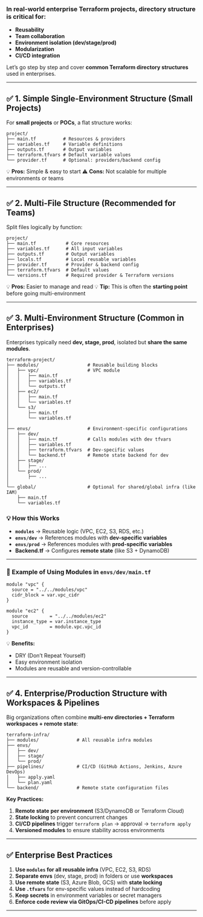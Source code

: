 ### In **real-world enterprise Terraform projects**, **directory structure** is **critical** for:

* **Reusability**
* **Team collaboration**
* **Environment isolation (dev/stage/prod)**
* **Modularization**
* **CI/CD integration**

Let’s go step by step and cover **common Terraform directory structures** used in enterprises.

---

## ✅ **1. Simple Single-Environment Structure (Small Projects)**

For **small projects** or **POCs**, a flat structure works:

```
project/
├── main.tf          # Resources & providers
├── variables.tf     # Variable definitions
├── outputs.tf       # Output variables
├── terraform.tfvars # Default variable values
└── provider.tf      # Optional: providers/backend config
```

💡 **Pros:** Simple & easy to start
⚠️ **Cons:** Not scalable for multiple environments or teams

---

## ✅ **2. Multi-File Structure (Recommended for Teams)**

Split files logically by function:

```
project/
├── main.tf           # Core resources
├── variables.tf      # All input variables
├── outputs.tf        # Output variables
├── locals.tf         # Local reusable variables
├── provider.tf       # Provider & backend config
├── terraform.tfvars  # Default values
└── versions.tf       # Required provider & Terraform versions
```

💡 **Pros:** Easier to manage and read
💡 **Tip:** This is often the **starting point** before going multi-environment

---

## ✅ **3. Multi-Environment Structure (Common in Enterprises)**

Enterprises typically need **dev, stage, prod**, isolated but **share the same modules**.

```
terraform-project/
├── modules/                  # Reusable building blocks
│   ├── vpc/                  # VPC module
│   │   ├── main.tf
│   │   ├── variables.tf
│   │   └── outputs.tf
│   ├── ec2/
│   │   ├── main.tf
│   │   └── variables.tf
│   └── s3/
│       ├── main.tf
│       └── variables.tf
│
├── envs/                     # Environment-specific configurations
│   ├── dev/
│   │   ├── main.tf           # Calls modules with dev tfvars
│   │   ├── variables.tf
│   │   ├── terraform.tfvars  # Dev-specific values
│   │   └── backend.tf        # Remote state backend for dev
│   ├── stage/
│   │   ├── ...
│   └── prod/
│       ├── ...
│
└── global/                   # Optional for shared/global infra (like IAM)
    ├── main.tf
    └── variables.tf
```

### 💡 **How this Works**

* **`modules`** → Reusable logic (VPC, EC2, S3, RDS, etc.)
* **`envs/dev`** → References modules with **dev-specific variables**
* **`envs/prod`** → References modules with **prod-specific variables**
* **Backend.tf** → Configures **remote state** (like S3 + DynamoDB)

---

### 📝 Example of Using Modules in `envs/dev/main.tf`

```hcl
module "vpc" {
  source = "../../modules/vpc"
  cidr_block = var.vpc_cidr
}

module "ec2" {
  source        = "../../modules/ec2"
  instance_type = var.instance_type
  vpc_id        = module.vpc.vpc_id
}
```

💡 **Benefits:**

* DRY (Don’t Repeat Yourself)
* Easy environment isolation
* Modules are reusable and version-controllable

---

## ✅ **4. Enterprise/Production Structure with Workspaces & Pipelines**

Big organizations often combine **multi-env directories + Terraform workspaces + remote state**:

```
terraform-infra/
├── modules/              # All reusable infra modules
├── envs/
│   ├── dev/
│   ├── stage/
│   └── prod/
├── pipelines/            # CI/CD (GitHub Actions, Jenkins, Azure DevOps)
│   ├── apply.yaml
│   └── plan.yaml
└── backend/              # Remote state configuration files
```

**Key Practices:**

1. **Remote state per environment** (S3/DynamoDB or Terraform Cloud)
2. **State locking** to prevent concurrent changes
3. **CI/CD pipelines** trigger `terraform plan` → approval → `terraform apply`
4. **Versioned modules** to ensure stability across environments

---

## ✅ **Enterprise Best Practices**

1. **Use `modules` for all reusable infra** (VPC, EC2, S3, RDS)
2. **Separate envs** (dev, stage, prod) in folders or use **workspaces**
3. **Use remote state** (S3, Azure Blob, GCS) with **state locking**
4. **Use `.tfvars`** for env-specific values instead of hardcoding
5. **Keep secrets** in environment variables or secret managers
6. **Enforce code review via GitOps/CI-CD pipelines** before apply

---
